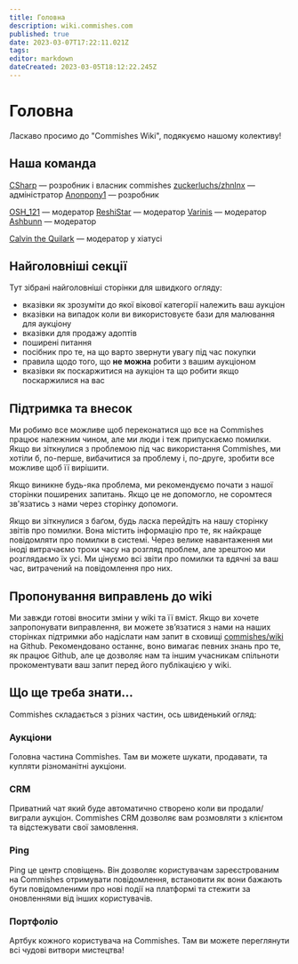 ```yaml
---
title: Головна
description: wiki.commishes.com
published: true
date: 2023-03-07T17:22:11.021Z
tags: 
editor: markdown
dateCreated: 2023-03-05T18:12:22.245Z
---
```


# Головна
Ласкаво просимо до "Commishes Wiki", подякуємо нашому колективу!


## Наша команда
<a href="https://ping.commishes.com/@csharp">CSharp</a> — розробник і власник commishes
<a href="https://ping.commishes.com/@zhnlnx">zuckerluchs/zhnlnx</a> — адміністратор
<a href="https://ping.commishes.com/@Anonpony1">Anonpony1</a> — розробник

<a href="https://ping.commishes.com/@osh_121">OSH_121</a> — модератор
<a href="https://ping.commishes.com/@reshistar">ReshiStar</a> — модератор
<a href="https://ping.commishes.com/@Varinis">Varinis</a> — модератор
<a href="https://ping.commishes.com/@ashbunn">Ashbunn</a> — модератор

<a href="https://ping.commishes.com/@A_Quilark">Calvin the Quilark</a> — модератор у хіатусі


## Найголовніші секції
Тут зібрані найголовніші сторінки для швидкого огляду:

- вказівки як зрозуміти до якої вікової категорії належить ваш аукціон
- вказівки на випадок коли ви використовуєте бази для малювання для аукціону
- вказівки для продажу адоптів
- поширені питання
- посібник про те, на що варто звернути увагу під час покупки
- правила щодо того, що **не можна** робити з вашим аукціоном
- вказівки як поскаржитися на аукціон та що робити якщо поскаржилися на вас


## Підтримка та внесок
Ми робимо все можливе щоб переконатися що все на Commishes працює належним чином, але ми люди і теж припускаємо помилки. Якщо ви зіткнулися з проблемою під час використання Commishes, ми хотіли б, по-перше, вибачитися за проблему і, по-друге, зробити все можливе щоб її вирішити.

Якщо виникне будь-яка проблема, ми рекомендуємо почати з нашої сторінки поширених запитань. Якщо це не допомогло, не соромтеся зв'язатись з нами через сторінку допомоги.

Якщо ви зіткнулися з баґом, будь ласка перейдіть на нашу сторінку звітів про помилки. Вона містить інформацію про те, як найкраще повідомляти про помилки в системі. Через велике навантаження ми іноді витрачаємо трохи часу на розгляд проблем, але зрештою ми розглядаємо їх усі. Ми цінуємо всі звіти про помилки та вдячні за ваш час, витрачений на повідомлення про них.


## Пропонування виправлень до wiki
Ми завжди готові вносити зміни у wiki та її вміст. Якщо ви хочете запропонувати виправлення, ви можете зв’язатися з нами на наших сторінках підтримки або надіслати нам запит в сховищі <a href="https://github.com/Commishes/wiki">commishes/wiki</a> на Github. Рекомендовано останнє, воно вимагає певних знань про те, як працює Github, але це дозволяє нам та іншим учасникам спільноти прокоментувати ваш запит перед його публікацією у wiki.


## Що ще треба знати...
Commishes складається з різних частин, ось швиденький огляд:
### Аукціони
Головна частина Commishes. Там ви можете шукати, продавати, та купляти різноманітні аукціони.
### CRM 
Приватний чат який буде автоматично створено коли ви продали/виграли аукціон. Commishes CRM дозволяє вам розмовляти з клієнтом та відстежувати свої замовлення.
### Ping
Ping це центр сповіщень. Він дозволяє користувачам зареєстрованим на Commishes отримувати повідомлення, встановити як вони бажають бути повідомленими про нові події на платформі та стежити за оновленнями від інших користувачів.
### Портфоліо
Артбук кожного користувача на Commishes. Там ви можете переглянути всі чудові витвори мистецтва! 
